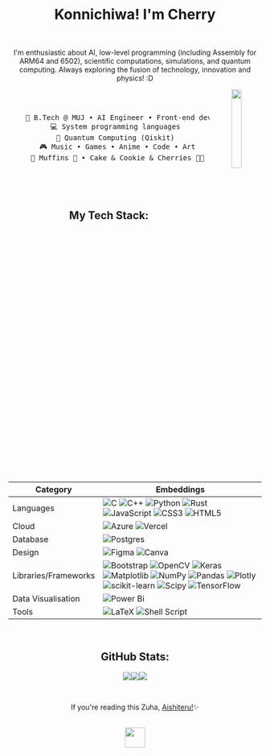 <br>
<center>

# Konnichiwa! I'm Cherry

<br>

I'm enthusiastic about AI, low-level programming (including Assembly for ARM64 and 6502), scientific computations, simulations, and quantum computing. Always exploring the fusion of technology, innovation and physics! :D


<div align="center">
<img src="https://github.com/innng/innng/assets/26755058/5e0ce0fb-c544-4f8c-a307-5849165746d0" width="20%" align="right" />
<br><br>
<pre>
    💼 B.Tech @ MUJ • AI Engineer • Front-end dev
    💻 System programming languages 
    📖 Quantum Computing (Qiskit) 
    🎮 Music • Games • Anime • Code • Art
    🐾 Muffins 🐰 • Cake & Cookie & Cherries 🐤🐥
</pre>

<br>
<br>
<br>

##  My Tech Stack:
<br>

| Category            | Embeddings                                                                                                                   |
|---------------------|------------------------------------------------------------------------------------------------------------------------------|
| Languages           | ![C](https://img.shields.io/badge/c-%2300599C.svg?style=flat&logo=c&logoColor=white) ![C++](https://img.shields.io/badge/c++-%2300599C.svg?style=flat&logo=c%2B%2B&logoColor=white) ![Python](https://img.shields.io/badge/python-3670A0?style=flat&logo=python&logoColor=ffdd54) ![Rust](https://img.shields.io/badge/rust-%23000000.svg?style=flat&logo=rust&logoColor=white) ![JavaScript](https://img.shields.io/badge/javascript-%23323330.svg?style=flat&logo=javascript&logoColor=%23F7DF1E) ![CSS3](https://img.shields.io/badge/css3-%231572B6.svg?style=flat&logo=css3&logoColor=white) ![HTML5](https://img.shields.io/badge/html5-%23E34F26.svg?style=flat&logo=html5&logoColor=white)    |
| Cloud               | ![Azure](https://img.shields.io/badge/azure-%230072C6.svg?style=flat&logo=microsoftazure&logoColor=white) ![Vercel](https://img.shields.io/badge/vercel-%23000000.svg?style=flat&logo=vercel&logoColor=white) |
| Database            | ![Postgres](https://img.shields.io/badge/postgres-%23316192.svg?style=flat&logo=postgresql&logoColor=white) |
| Design              | ![Figma](https://img.shields.io/badge/figma-%23F24E1E.svg?style=flat&logo=figma&logoColor=white) ![Canva](https://img.shields.io/badge/Canva-%2300C4CC.svg?style=flat&logo=Canva&logoColor=white) |
| Libraries/Frameworks| ![Bootstrap](https://img.shields.io/badge/bootstrap-%238511FA.svg?style=flat&logo=bootstrap&logoColor=white) ![OpenCV](https://img.shields.io/badge/opencv-%23white.svg?style=flat&logo=opencv&logoColor=white) ![Keras](https://img.shields.io/badge/Keras-%23D00000.svg?style=flat&logo=Keras&logoColor=white) ![Matplotlib](https://img.shields.io/badge/Matplotlib-%23ffffff.svg?style=flat&logo=Matplotlib&logoColor=black) ![NumPy](https://img.shields.io/badge/numpy-%23013243.svg?style=flat&logo=numpy&logoColor=white) ![Pandas](https://img.shields.io/badge/pandas-%23150458.svg?style=flat&logo=pandas&logoColor=white) ![Plotly](https://img.shields.io/badge/Plotly-%233F4F75.svg?style=flat&logo=plotly&logoColor=white) ![scikit-learn](https://img.shields.io/badge/scikit--learn-%23F7931E.svg?style=flat&logo=scikit-learn&logoColor=white) ![Scipy](https://img.shields.io/badge/SciPy-%230C55A5.svg?style=flat&logo=scipy&logoColor=%white) ![TensorFlow](https://img.shields.io/badge/TensorFlow-%23FF6F00.svg?style=flat&logo=TensorFlow&logoColor=white) |
| Data Visualisation  | ![Power Bi](https://img.shields.io/badge/power_bi-F2C811?style=flat&logo=powerbi&logoColor=black) |
| Tools               | ![LaTeX](https://img.shields.io/badge/latex-%23008080.svg?style=flat&logo=latex&logoColor=white) ![Shell Script](https://img.shields.io/badge/shell_script-%23121011.svg?style=flat&logo=gnu-bash&logoColor=white) |

<br>

## GitHub Stats:
![](http://github-profile-summary-cards.vercel.app/api/cards/profile-details?username=cherryz786&theme=tokyonight)![](https://github-readme-streak-stats.herokuapp.com/?user=cherryz786&theme=tokyonight&hide_border=false)![](http://github-profile-summary-cards.vercel.app/api/cards/repos-per-language?username=cherryz786&theme=aura)
<br/>

<br>

If you're reading this Zuha, [Aishiteru!](https://cherryz786.com/)✨

<br>

<center>
<img src="https://raw.githubusercontent.com/innng/innng/master/assets/kyubey.gif" height="40" /> 
</center>